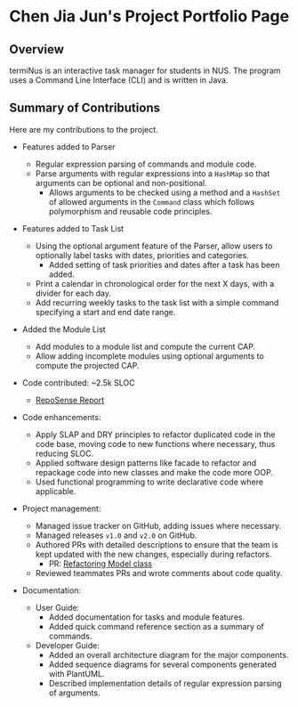 # Chen Jia Jun's Project Portfolio Page

## Overview

termiNus is an interactive task manager for students in NUS. The program uses a Command Line Interface (CLI) and is
written in Java.

## Summary of Contributions

Here are my contributions to the project.

- Features added to Parser
  - Regular expression parsing of commands and module code.
  - Parse arguments with regular expressions into a `HashMap` so that arguments can be optional and non-positional.
    - Allows arguments to be checked using a method and a `HashSet` of allowed arguments in the `Command` class which follows polymorphism and reusable code principles.

- Features added to Task List
  - Using the optional argument feature of the Parser, allow users to optionally label tasks with dates, priorities and categories.
    - Added setting of task priorities and dates after a task has been added.
  - Print a calendar in chronological order for the next X days, with a divider for each day.
  - Add recurring weekly tasks to the task list with a simple command specifying a start and end date range.

- Added the Module List
  - Add modules to a module list and compute the current CAP.
  - Allow adding incomplete modules using optional arguments to compute the projected CAP.

- Code contributed: ~2.5k SLOC
  - [RepoSense Report](https://nus-cs2113-ay2021s1.github.io/tp-dashboard/#breakdown=true&search=iamchenjiajun&sort=groupTitle&sortWithin=title&since=2020-09-27&timeframe=commit&mergegroup=&groupSelect=groupByRepos&checkedFileTypes=docs~functional-code~test-code~other&tabOpen=true&tabType=authorship&zFR=false&tabAuthor=iamchenjiajun&tabRepo=AY2021S1-CS2113-T14-3%2Ftp%5Bmaster%5D&authorshipIsMergeGroup=false&authorshipFileTypes=docs~functional-code~test-code~other)

- Code enhancements:
  - Apply SLAP and DRY principles to refactor duplicated code in the code base, moving code to new functions where necessary, thus reducing SLOC.
  - Applied software design patterns like facade to refactor and repackage code into new classes and make the code more OOP.
  - Used functional programming to write declarative code where applicable.

- Project management:
  - Managed issue tracker on GitHub, adding issues where necessary.
  - Managed releases `v1.0` and `v2.0` on GitHub.
  - Authored PRs with detailed descriptions to ensure that the team is kept updated with the new changes, especially during refactors.
    - PR: [Refactoring Model class](https://github.com/AY2021S1-CS2113-T14-3/tp/pull/146)
  - Reviewed teammates PRs and wrote comments about code quality.

- Documentation:
  - User Guide:
    - Added documentation for tasks and module features.
    - Added quick command reference section as a summary of commands.
  - Developer Guide:
    - Added an overall architecture diagram for the major components.
    - Added sequence diagrams for several components generated with PlantUML.
    - Described implementation details of regular expression parsing of arguments.
